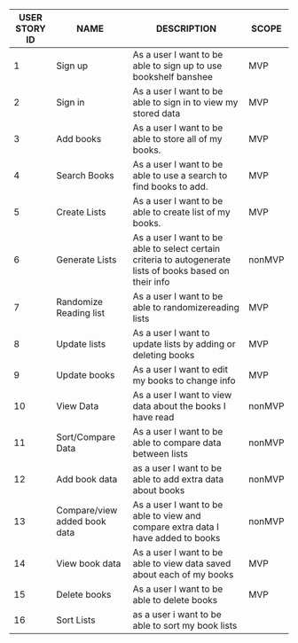 |USER STORY ID|NAME|DESCRIPTION|SCOPE|
|---|---|---|---|
|1|Sign up|As a user I want to be able to sign up to use bookshelf banshee|MVP|
|2|Sign in|As a user I want to be able to sign in to view my stored data|MVP|
|3|Add books|As a user I want to be able to store all of my books.|MVP|
|4|Search Books|As a user I want to be able to use a search to find books to add.|MVP|
|5|Create Lists|As a user I want to be able to create list of my books.|MVP|
|6|Generate Lists|As a user I want to be able to select certain criteria to autogenerate lists of books based on their info|nonMVP|
|7|Randomize Reading list|As a user I want to be able to randomizereading lists|MVP|
|8|Update lists|As a user I want to update lists by adding or deleting books|MVP|
|9|Update books|As a user I want to edit my books to change info|MVP|
|10|View Data|As a user I want to view data about the books I have read|nonMVP|
|11|Sort/Compare Data|As a user I want to be able to compare data between lists|nonMVP|
|12|Add book data|as a user I want to be able to add extra data about books|nonMVP|
|13|Compare/view added book data|As a user I want to be able to view and compare extra data I have added to books|nonMVP|
|14|View book data|As a user I want to be able to view data saved about each of my books|MVP|
|15|Delete books|As a user I want to be able to delete books|MVP|
|16|Sort Lists|as a user i want to be able to sort my book lists||